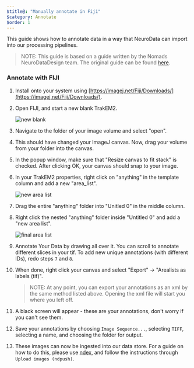 ```yaml
---
$title@: "Manually annotate in Fiji"
$category: Annotate
$order: 1
---
```


This guide shows how to annotate data in a way that NeuroData can import into our processing pipelines.

>NOTE: This guide is based on a guide written by the Nomads NeuroDataDesign team.  The original guide can be found <a href="https://neurodata-annotator.readthedocs.io/en/latest/" target="_blank">here</a>.

### Annotate with FIJI

1. Install onto your system using [https://imagej.net/Fiji/Downloads/](https://imagej.net/Fiji/Downloads/).

2. Open FIJI, and start a new blank TrakEM2.

    ![new blank](/static/images/help/new_blank.png "new blank")

3. Navigate to the folder of your image volume and select "open".

4. This should have changed your ImageJ canvas. Now, drag your volume from your folder into the canvas.

5. In the popup window, make sure that "Resize canvas to fit stack" is checked. After clicking OK, your canvas should snap to your image.

6. In your TrakEM2 properties, right click on "anything" in the template column and add a new "area_list".

    ![new area list](/static/images/help/new_area_list.png "new area list")

7. Drag the entire "anything" folder into "Unitled 0" in the middle column.

8. Right click the nested "anything" folder inside "Untitled 0" and add a "new area list".

    ![final area list](/static/images/help/final_area_list.png "final area list")

9. Annotate Your Data by drawing all over it. You can scroll to annotate different slices in your tif.  To add new unique annotations (with different IDs), redo steps `7` and `8`.

10. When done, right click your canvas and select "Export" -> "Arealists as labels (tif)".

    >NOTE: At any point, you can export your annotations as an xml by the same method listed above. Opening the xml file will start you where you left off.

11. A black screen will appear - these are your annotations, don't worry if you can't see them.

12. Save your annotations by choosing `Image Sequence...`, selecting `TIFF`, selecting a name, and choosing the folder for output.

13. These images can now be ingested into our data store.  For a guide on how to do this, please use <a href="https://github.com/neurodata/ndex" target="_blank">ndex</a>, and follow the instructions through `Upload images (ndpush)`.